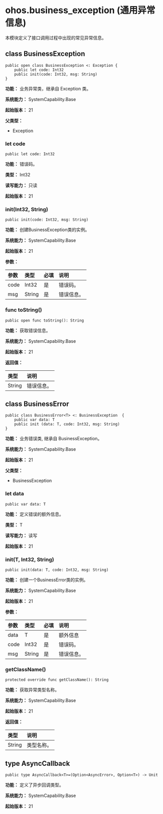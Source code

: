 # ohos.business_exception (通用异常信息)

本模块定义了接口调用过程中出现的常见异常信息。

## class BusinessException

```cangjie
public open class BusinessException <: Exception {
    public let code: Int32
    public init(code: Int32, msg: String)
}
```

**功能：** 业务异常类，继承自 Exception 类。

**系统能力：** SystemCapability.Base

**起始版本：** 21

**父类型：**

- Exception

### let code

```cangjie
public let code: Int32
```

**功能：** 错误码。

**类型：** Int32

**读写能力：** 只读

**起始版本：** 21

### init(Int32, String)

```cangjie
public init(code: Int32, msg: String)
```

**功能：** 创建BusinessException类的实例。

**系统能力：** SystemCapability.Base

**起始版本：** 21

**参数：**

| 参数 | 类型 | 必填 | 说明    |
|:---|:---|:---|:------|
| code | Int32 | 是 | 错误码。 |
| msg | String | 是 | 错误信息。|

### func toString()

```cangjie
public open func toString(): String
```

**功能：** 获取错误信息。

**系统能力：** SystemCapability.Base

**起始版本：** 21

**返回值：**

| 类型 | 说明    |
|:----|:------|
| String | 错误信息。|

## class BusinessError

```cangjie
public class BusinessError<T> <: BusinessException  {
    public var data: T
    public init (data: T, code: Int32, msg: String)
}
```

**功能：** 业务错误类, 继承自 BusinessException。

**系统能力：** SystemCapability.Base

**起始版本：** 21

**父类型：**

- BusinessException

### let data

```cangjie
public var data: T
```

**功能：** 定义错误的额外信息。

**类型：** T

**读写能力：** 读写

**起始版本：** 21

### init(T, Int32, String)

```cangjie
public init(data: T, code: Int32, msg: String)
```

**功能：** 创建一个BusinessError类的实例。

**系统能力：** SystemCapability.Base

**起始版本：** 21

**参数：**

| 参数 | 类型 | 必填 | 说明    |
|:---|:---|:---|:------|
 | data | T | 是 | 额外信息  |
| code | Int32 | 是 | 错误码。 |
| msg | String | 是 | 错误信息。|

### getClassName()

```cangjie
protected override func getClassName(): String
```

**功能：** 获取异常类型名称。

**系统能力：** SystemCapability.Base

**起始版本：** 21

**返回值：**

| 类型     | 说明    |
|:-------|:------|
| String | 类型名称。 |

## type AsyncCallback

```cangjie
public type AsyncCallback<T>=(Option<AsyncError>, Option<T>) -> Unit
```

**功能：** 定义了异步回调类型。

**系统能力：** SystemCapability.Base

**起始版本：** 21
